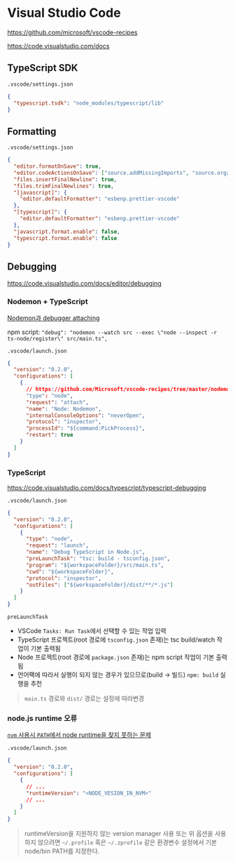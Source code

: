 # Visual Studio Code

<https://github.com/microsoft/vscode-recipes>

<https://code.visualstudio.com/docs>

## TypeScript SDK

`.vscode/settings.json`

```json
{
  "typescript.tsdk": "node_modules/typescript/lib"
}
```

## Formatting

`.vscode/settings.json`

```json
{
  "editor.formatOnSave": true,
  "editor.codeActionsOnSave": ["source.addMissingImports", "source.organizeImports"],
  "files.insertFinalNewline": true,
  "files.trimFinalNewlines": true,
  "[javascript]": {
    "editor.defaultFormatter": "esbenp.prettier-vscode"
  },
  "[typescript]": {
    "editor.defaultFormatter": "esbenp.prettier-vscode"
  },
  "javascript.format.enable": false,
  "typescript.format.enable": false
}
```

## Debugging

<https://code.visualstudio.com/docs/editor/debugging>

### Nodemon + TypeScript

[Nodemon과 debugger attaching](https://code.visualstudio.com/docs/nodejs/nodejs-debugging#_attaching-to-nodejs)

npm script: `"debug": "nodemon --watch src --exec \"node --inspect -r ts-node/register\" src/main.ts",`

`.vscode/launch.json`

```json
{
  "version": "0.2.0",
  "configurations": [
    {
      // https://github.com/Microsoft/vscode-recipes/tree/master/nodemon
      "type": "node",
      "request": "attach",
      "name": "Node: Nodemon",
      "internalConsoleOptions": "neverOpen",
      "protocol": "inspector",
      "processId": "${command:PickProcess}",
      "restart": true
    }
  ]
}
```

### TypeScript

<https://code.visualstudio.com/docs/typescript/typescript-debugging>

`.vscode/launch.json`

```json
{
  "version": "0.2.0",
  "configurations": [
    {
      "type": "node",
      "request": "launch",
      "name": "Debug TypeScript in Node.js",
      "preLaunchTask": "tsc: build - tsconfig.json",
      "program": "${workspaceFolder}/src/main.ts",
      "cwd": "${workspaceFolder}",
      "protocol": "inspector",
      "outFiles": ["${workspaceFolder}/dist/**/*.js"]
    }
  ]
}
```

`preLaunchTask`

- VSCode `Tasks: Run Task`에서 선택할 수 있는 작업 입력
- TypeScript 프로젝트(root 경로에 `tsconfig.json` 존재)는 tsc build/watch 작업이 기본 출력됨
- Node 프로젝트(root 경로에 `package.json` 존재)는 npm script 작업이 기본 출력됨
- 언어팩에 따라서 실행이 되지 않는 경우가 있으므로(build -> 빌드) `npm: build` 실행을 추천

> `main.ts` 경로와 `dist/` 경로는 설정에 따라변경

### node.js runtime 오류

[`nvm` 사용시 `PATH`에서 node runtime을 찾지 못하는 문제](https://code.visualstudio.com/docs/nodejs/nodejs-debugging#_multi-version-support)

`.vscode/launch.json`

```json
{
  "version": "0.2.0",
  "configurations": [
    {
      // ...
      "runtimeVersion": "<NODE_VESION_IN_NVM>"
      // ...
    }
  ]
}
```

> runtimeVersion을 지원하지 않는 version manager 사용 또는 위 옵션을 사용하지 않으려면
> `~/.profile` 혹은 `~/.zprofile` 같은 환경변수 설정에서 기본 node/bin PATH를 지정한다.
